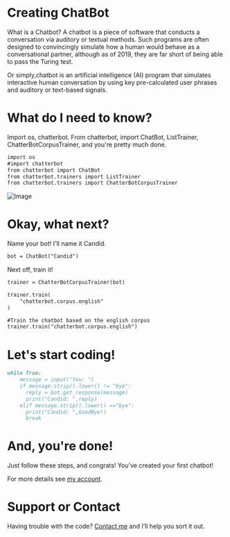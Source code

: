 # Creating ChatBot

What is a Chatbot?
A chatbot is a piece of software that conducts a conversation via auditory or textual methods. Such programs are often designed to convincingly simulate how a human would behave as a conversational partner, although as of 2019, they are far short of being able to pass the Turing test.

Or simply,chatbot is an artificial intelligence (AI) program that simulates interactive human conversation by using key pre-calculated user phrases and auditory or text-based signals.

# What do I need to know?

Import os, chatterbot. From chatterbot, import ChatBot, ListTrainer, ChatterBotCorpusTrainer, and you're pretty much done.

```markdown
import os 
#import chatterbot
from chatterbot import ChatBot
from chatterbot.trainers import ListTrainer
from chatterbot.trainers import ChatterBotCorpusTrainer
```
![Image](https://pbs.twimg.com/media/DceA9yzWAAAk64X.jpg:large)

# Okay, what next?

Name your bot! I'll name it Candid.

```markdown
bot = ChatBot("Candid")
```

Next off, train it!

```markdown
trainer = ChatterBotCorpusTrainer(bot)

trainer.train(
    "chatterbot.corpus.english"
)

#Train the chatbot based on the english corpus
trainer.train("chatterbot.corpus.english")
```

# Let's start coding!

```markdown
while True:
    message = input("You: ")
    if message.strip().lower() != "bye":
      reply = bot.get_response(message)
      print("Candid: ",reply)
    elif message.strip().lower() =="bye":
      print("Candid: ",GoodBye!)
      break
```

# And, you're done!

Just follow these steps, and congrats! You've created your first chatbot!

For more details see [my account](https://github.com/jsxs0).

# Support or Contact

Having trouble with the code? [Contact me](https://github.com/jsxs0) and I’ll help you sort it out.
